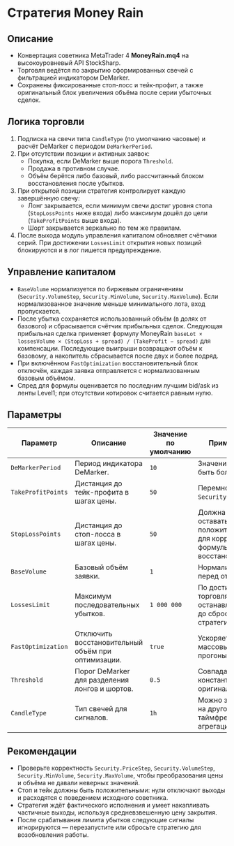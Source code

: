 # Стратегия Money Rain

## Описание
- Конвертация советника MetaTrader 4 **MoneyRain.mq4** на высокоуровневый API StockSharp.
- Торговля ведётся по закрытию сформированных свечей с фильтрацией индикатором DeMarker.
- Сохранены фиксированные стоп-лосс и тейк-профит, а также оригинальный блок увеличения объёма после серии убыточных сделок.

## Логика торговли
1. Подписка на свечи типа `CandleType` (по умолчанию часовые) и расчёт DeMarker с периодом `DeMarkerPeriod`.
2. При отсутствии позиции и активных заявок:
   - Покупка, если DeMarker выше порога `Threshold`.
   - Продажа в противном случае.
   - Объём берётся либо базовый, либо рассчитанный блоком восстановления после убытков.
3. При открытой позиции стратегия контролирует каждую завершённую свечу:
   - Лонг закрывается, если минимум свечи достиг уровня стопа (`StopLossPoints` ниже входа) либо максимум дошёл до цели (`TakeProfitPoints` выше входа).
   - Шорт закрывается зеркально по тем же правилам.
4. После выхода модуль управления капиталом обновляет счётчики серий. При достижении `LossesLimit` открытия новых позиций блокируются и в лог пишется предупреждение.

## Управление капиталом
- `BaseVolume` нормализуется по биржевым ограничениям (`Security.VolumeStep`, `Security.MinVolume`, `Security.MaxVolume`). Если нормализованное значение меньше минимального лота, вход пропускается.
- После убытка сохраняется использованный объём (в долях от базового) и сбрасывается счётчик прибыльных сделок. Следующая прибыльная сделка применяет формулу MoneyRain `baseLot × lossesVolume × (StopLoss + spread) / (TakeProfit − spread)` для компенсации. Последующие выигрыши возвращают объём к базовому, а накопитель сбрасывается после двух и более подряд.
- При включённом `FastOptimization` восстановительный блок отключён, каждая заявка отправляется с нормализованным базовым объёмом.
- Спред для формулы оценивается по последним лучшим bid/ask из ленты Level1; при отсутствии котировок считается равным нулю.

## Параметры
| Параметр | Описание | Значение по умолчанию | Примечания |
|----------|----------|-----------------------|------------|
| `DeMarkerPeriod` | Период индикатора DeMarker. | `10` | Значение должно быть больше нуля. |
| `TakeProfitPoints` | Дистанция до тейк-профита в шагах цены. | `50` | Перемножается на `Security.PriceStep`. |
| `StopLossPoints` | Дистанция до стоп-лосса в шагах цены. | `50` | Должна оставаться положительной для корректной формулы восстановления. |
| `BaseVolume` | Базовый объём заявки. | `1` | Нормализуется перед отправкой. |
| `LossesLimit` | Максимум последовательных убытков. | `1 000 000` | По достижении торговля останавливается до сброса стратегии. |
| `FastOptimization` | Отключить восстановительный объём при оптимизации. | `true` | Ускоряет массовые прогоны. |
| `Threshold` | Порог DeMarker для разделения лонгов и шортов. | `0.5` | Совпадает с константой из оригинала. |
| `CandleType` | Тип свечей для сигналов. | `1h` | Можно заменить на другой таймфрейм или агрегацию. |

## Рекомендации
- Проверьте корректность `Security.PriceStep`, `Security.VolumeStep`, `Security.MinVolume`, `Security.MaxVolume`, чтобы преобразования цены и объёма не давали неверных значений.
- Стоп и тейк должны быть положительными: нули отключают выходы и расходятся с поведением исходного советника.
- Стратегия ждёт фактического исполнения и умеет накапливать частичные выходы, используя средневзвешенную цену закрытия.
- После срабатывания лимита убытков следующие сигналы игнорируются — перезапустите или сбросьте стратегию для возобновления работы.

